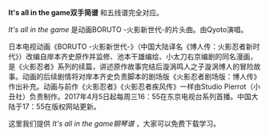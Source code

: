 

**It's all in the game双手简谱** 和五线谱完全对应。

_It's all in the game_ 是动画BORUTO -火影新世代-的片头曲。由Qyoto演唱。

日本电视动画《BORUTO
-火影新世代-》（中国大陆译名《博人传：火影忍者新时代》）改编自岸本齐史原作并监修、池本干雄编绘、小太刀右京编剧的同名漫画，是《火影忍者》系列的续篇，讲述原作故事完结后漩涡鸣人之子漩涡博人的冒险故事。动画的后续剧情将对岸本齐史负责脚本的剧场版《火影忍者剧场版：博人传》作出补充。动画与前作《火影忍者》《火影忍者疾风传》一样由Studio
Pierrot（小丑社）负责制作。2017年4月5日起每周三16：55在东京电视台系列首播。中国大陆于17：55在版权网站更新。

这里我们提供 _It's all in the game钢琴谱_ ，大家可以免费下载学习。

